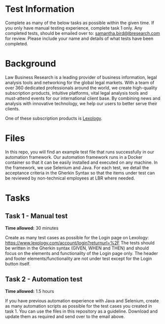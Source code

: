 # Test Information
Complete as many of the below tasks as possible within the given time. If you only have manual testing experience, complete task 1 only. Any completed tests, should be emailed over to: samantha.bird@lbresearch.com for review. Please include your name and details of what tests have been completed. 

# Background
Law Business Research is a leading provider of business information, legal analysis tools and networking for the global legal markets. With a team of over 360 dedicated professionals around the world, we create high-quality subscription products, intuitive platforms, vital legal analysis tools and must-attend events for our international client base. By combining news and analysis with innovative technology, we help our users to better serve their clients.

One of these subscription products is [Lexology](https://www.lexology.com/).

# Files 
In this repo, you will find an example test file that runs successfully in our automation framework. Our automation framework runs in a Docker container so that it can be easily installed and executed on any machine. In the framework, we use Selenium and Java. For each test, we detail the acceptance criteria in the Gherkin Syntax so that the items under test can be reviewed by non-technical employees at LBR where needed. 

# Tasks

## Task 1 - Manual test
**Time allowed:** 30 minutes

Create as many test cases as possible for the Login page on Lexology: https://www.lexology.com/account/login?returnurl=%2F 
The tests should be written in the Gherkin syntax (GIVEN, WHEN and THEN) and should focus on the elements and functionality of the Login page only. The header and footer elements/functionality are not under test except for the Login button itself. 

## Task 2 - Automation test
**Time allowed:** 1.5 hours

If you have previous automation experience with Java and Selenium, create as many automation scripts as possible for the test cases you created in task 1. You can use the files in this repository as a guideline. Download and update them as required and send over to the email above. 
